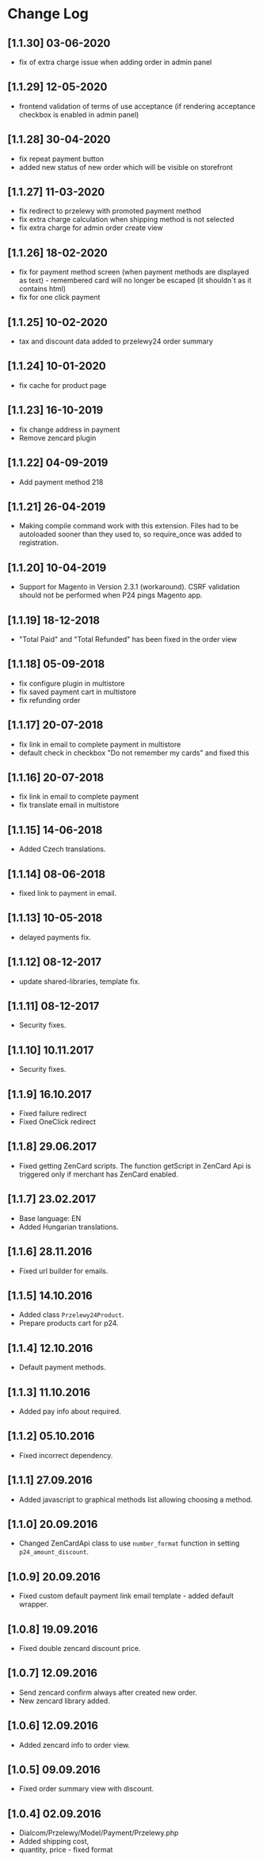 # Change Log #

## [1.1.30] 03-06-2020

- fix of extra charge issue when adding order in admin panel

## [1.1.29] 12-05-2020

- frontend validation of terms of use acceptance (if rendering acceptance checkbox is enabled in admin panel)

## [1.1.28] 30-04-2020

- fix repeat payment button
- added new status of new order which will be visible on storefront

## [1.1.27] 11-03-2020

- fix redirect to przelewy with promoted payment method 
- fix extra charge calculation when shipping method is not selected
- fix extra charge for admin order create view

## [1.1.26] 18-02-2020

- fix for payment method screen (when payment methods are displayed as text) -  remembered card will no longer be escaped (it shouldn`t as it contains html)
- fix for one click payment

## [1.1.25] 10-02-2020

- tax and discount data added to przelewy24 order summary

## [1.1.24] 10-01-2020

- fix cache for product page

## [1.1.23] 16-10-2019

- fix change address in payment
- Remove zencard plugin 

## [1.1.22] 04-09-2019

- Add payment method 218

## [1.1.21] 26-04-2019

- Making compile command work with this extension. Files had to be autoloaded sooner than they used to, so require_once
  was added to registration.


## [1.1.20] 10-04-2019

- Support for Magento in Version 2.3.1 (workaround). CSRF validation should not be performed when P24 pings Magento app.

## [1.1.19] 18-12-2018

- "Total Paid" and "Total Refunded" has been fixed in the order view

## [1.1.18] 05-09-2018

- fix configure plugin in multistore
- fix saved payment cart in multistore
- fix refunding order

## [1.1.17] 20-07-2018

- fix link in email to complete payment in multistore
- default check in checkbox "Do not remember my cards" and fixed this

## [1.1.16] 20-07-2018

- fix link in email to complete payment
- fix translate email in multistore

## [1.1.15] 14-06-2018

- Added Czech translations.

## [1.1.14] 08-06-2018

- fixed link to payment in email.

## [1.1.13] 10-05-2018

- delayed payments fix.

## [1.1.12] 08-12-2017

- update shared-libraries, template fix.

## [1.1.11] 08-12-2017

- Security fixes.

## [1.1.10] 10.11.2017

- Security fixes.

## [1.1.9] 16.10.2017

- Fixed failure redirect
- Fixed OneClick redirect

## [1.1.8] 29.06.2017

- Fixed getting ZenCard scripts. The function getScript in ZenCard Api is triggered only if merchant has ZenCard enabled.

## [1.1.7] 23.02.2017

- Base language: EN
- Added Hungarian translations.

## [1.1.6] 28.11.2016 ##

- Fixed url builder for emails.

## [1.1.5] 14.10.2016 ##

- Added class `Przelewy24Product`.
- Prepare products cart for p24. 

## [1.1.4] 12.10.2016 ##

- Default payment methods.

## [1.1.3] 11.10.2016 ##

- Added pay info about required.

## [1.1.2] 05.10.2016 ##

- Fixed incorrect dependency.

## [1.1.1] 27.09.2016 ##

- Added javascript to graphical methods list allowing choosing a method.

## [1.1.0] 20.09.2016 ##

- Changed ZenCardApi class to use `number_format` function in setting `p24_amount_discount`.

## [1.0.9] 20.09.2016 ##

- Fixed custom default payment link email template - added default wrapper.

## [1.0.8] 19.09.2016 ##

- Fixed double zencard discount price.

## [1.0.7] 12.09.2016 ##

- Send zencard confirm always after created new order.
- New zencard library added.

## [1.0.6] 12.09.2016 ##

- Added zencard info to order view.

## [1.0.5] 09.09.2016 ##

- Fixed order summary view with discount. 

## [1.0.4] 02.09.2016 ##

- Dialcom/Przelewy/Model/Payment/Przelewy.php
- Added shipping cost,
- quantity, price - fixed format

